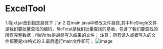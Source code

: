 # ExcelTool
1.将jxl.jar放到指定路径下；\n
2.在main.java中修改文件路径,其中fileSingle文件是我们要批量查找的编码，fileTotal是我们批量查找的基表，包含了我们要查找的所有完整数据；fileWrite是最终写入结果的文件；
注意：所有读入或者写入的文件都要是xls格式的
2.最后运行main文件即可；
![image](https://github.com/Qiaomuu/ExcelTool/assets/90760697/d6a056fe-dd63-40ac-be20-2093c486a823)
